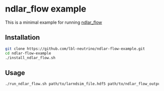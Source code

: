 # ndlar_flow example

This is a minimal example for running [ndlar_flow](https://github.com/DUNE/ndlar_flow)

## Installation

``` bash
git clone https://github.com/lbl-neutrino/ndlar-flow-example.git
cd ndlar-flow-example
./install_ndlar_flow.sh
```

## Usage

``` bash
./run_ndlar_flow.sh path/to/larndsim_file.hdf5 path/to/ndlar_flow_output.hdf5
```
